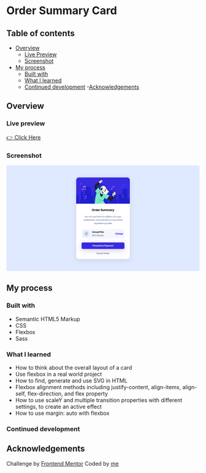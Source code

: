 # Order Summary Card

## Table of contents

- [Overview](#overview)
  - [Live Preview](#Live-preview)
  - [Screenshot](#screenshot)
- [My process](#my-process)
  - [Built with](#built-with)
  - [What I learned](#what-i-learned)
  - [Continued development](#continued-development) -[Acknowledgements](#acknowledgements)

## Overview

### Live preview

[👉 Click Here](https://bhornbhaya.github.io/order-summary-card/)

### Screenshot

![Screenshot](images/screenshot.png)

## My process

### Built with

- Semantic HTML5 Markup
- CSS
- Flexbox
- Sass

### What I learned

- How to think about the overall layout of a card
- Use flexbox in a real world project
- How to find, generate and use SVG in HTML
- Flexbox alignment methods including justify-content, align-items, align-self, flex-direction, and flex property
- How to use scaleY and multiple transition properties with different settings, to create an active effect
- How to use margin: auto with flexbox

### Continued development

## Acknowledgements

Challenge by [Frontend Mentor](https://www.frontendmentor.io?ref=challenge)
Coded by [me](https://www.linkedin.com/in/bhornbhaya/)
